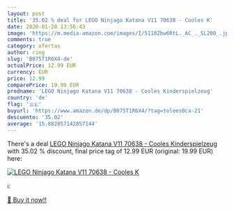 ```yaml
---
layout: post
title: '35.02 % deal for LEGO Ninjago Katana V11 70638 - Cooles K'
date: 2020-01-28 13:56:43
image: 'https://m.media-amazon.com/images/I/5118Zbw6RtL._AC_._SL200_.jpg'
comments: true
category: ofertas
author: ring
slug: 'B075T1R6X4-de'
actualPrice: 12.99 EUR
currency: EUR
price: 12.99
comparePrice: 19.99 EUR
prodname: 'LEGO Ninjago Katana V11 70638 - Cooles Kinderspielzeug'
country: 'de'
flag: '🇩🇪'
buyurl: 'https://www.amazon.de/dp/B075T1R6X4/?tag=tolees0ca-21'
descuento: '35.02'
average: '15.882857142857144'
---
```


There's a deal [LEGO Ninjago Katana V11 70638 - Cooles Kinderspielzeug](https://www.amazon.de/dp/B075T1R6X4/?tag=tolees0ca-21)  with  35.02 % discount, final price tag of  12.99 EUR (original: 19.99 EUR) here:

[![LEGO Ninjago Katana V11 70638 - Cooles K](https://m.media-amazon.com/images/I/5118Zbw6RtL._AC_._SL200_.jpg)](https://www.amazon.de/dp/B075T1R6X4/?tag=tolees0ca-21)

ℹ️:


[🛒 Buy it now!!](https://www.amazon.de/dp/B075T1R6X4/?tag=tolees0ca-21)
